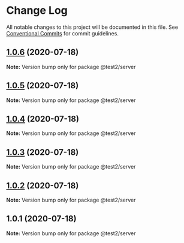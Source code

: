 # Change Log

All notable changes to this project will be documented in this file.
See [Conventional Commits](https://conventionalcommits.org) for commit guidelines.

## [1.0.6](https://github.com/soubhratra/test2/compare/v1.0.5...v1.0.6) (2020-07-18)

**Note:** Version bump only for package @test2/server





## [1.0.5](https://github.com/soubhratra/test2/compare/v1.0.4...v1.0.5) (2020-07-18)

**Note:** Version bump only for package @test2/server





## [1.0.4](https://github.com/soubhratra/test2/compare/v1.0.3...v1.0.4) (2020-07-18)

**Note:** Version bump only for package @test2/server





## [1.0.3](https://github.com/soubhratra/test2/compare/v1.0.2...v1.0.3) (2020-07-18)

**Note:** Version bump only for package @test2/server





## [1.0.2](https://github.com/soubhratra/test2/compare/v1.0.1...v1.0.2) (2020-07-18)

**Note:** Version bump only for package @test2/server





## 1.0.1 (2020-07-18)

**Note:** Version bump only for package @test2/server
